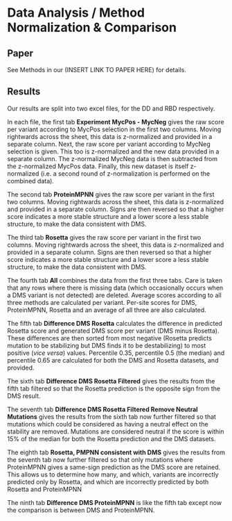# Data Analysis / Method Normalization & Comparison

## Paper

See Methods in our (INSERT LINK TO PAPER HERE) for details.

## Results

Our results are split into two excel files, for the DD and RBD respectively.

In each file, the first tab **Experiment MycPos - MycNeg** gives the raw score per variant according to MycPos selection in the first two columns. Moving rightwards across the sheet, this data is z-normalized and provided in a separate column. Next, the raw score per variant according to MycNeg selection is given. This too is z-normalized and the new data provided in a separate column. The z-normalized MycNeg data is then subtracted from the z-normalized MycPos data. Finally, this new dataset is itself z-normalized (i.e. a second round of z-normalization is performed on the combined data).

The second tab **ProteinMPNN** gives the raw score per variant in the first two columns. Moving rightwards across the sheet, this data is z-normalized and provided in a separate column. Signs are then reversed so that a higher score indicates a more stable structure and a lower score a less stable structure, to make the data consistent with DMS.

The third tab **Rosetta** gives the raw score per variant in the first two columns. Moving rightwards across the sheet, this data is z-normalized and provided in a separate column. Signs are then reversed so that a higher score indicates a more stable structure and a lower score a less stable structure, to make the data consistent with DMS.

The fourth tab **All** combines the data from the first three tabs. Care is taken that any rows where there is missing data (which occasionally occurs when a DMS variant is not detected) are deleted. Average scores according to all three methods are calculated per variant. Per-site scores for DMS, ProteinMPNN, Rosetta and an average of all three are also calculated.

The fifth tab **Difference DMS Rosetta** calculates the difference in predicted Rosetta score and generated DMS score per variant (DMS minus Rosetta). These differences are then sorted from most negative (Rosetta predicts mutation to be stabilizing but DMS finds it to be destabilizing) to most positive (*vice versa*) values. Percentile 0.35, percentile 0.5 (the median) and percentile 0.65 are calculated for both the DMS and Rosetta datasets, and provided.

The sixth tab **Difference DMS Rosetta Filtered** gives the results from the fifth tab filtered so that the Rosetta prediction is the opposite sign from the DMS result.

The seventh tab **Difference DMS Rosetta Filtered Remove Neutral Mutations** gives the results from the sixth tab now further filtered so that mutations which could be considered as having a neutral effect on the stability are removed. Mutations are considered neutral if the score is within 15% of the median for both the Rosetta prediction and the DMS datasets.

The eighth tab **Rosetta, PMPNN consistent with DMS** gives the results from the seventh tab now further filtered so that only mutations where ProteinMPNN gives a same-sign prediction as the DMS score are retained. This allows us to determine how many, and which, variants are incorrectly predicted only by Rosetta, and which are incorrectly predicted by both Rosetta and ProteinMPNN

The ninth tab **Difference DMS ProteinMPNN** is like the fifth tab except now the comparison is between DMS and ProteinMPNN. 


